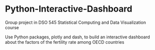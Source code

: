 # Python-Interactive-Dashboard
Group project in DSO 545 Statistical Computing and Data Visualization course

Use Python packages, plotly and dash, to build an interactive dashboard about the factors of the fertility rate among OECD countries
